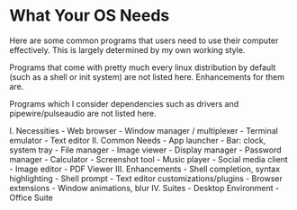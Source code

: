 # What Your OS Needs

Here are some common programs that users need to use their computer effectively.
This is largely determined by my own working style.

Programs that come with pretty much every linux distribution by default (such as
a shell or init system) are not listed here. Enhancements for them are.

Programs which I consider dependencies such as drivers and pipewire/pulseaudio
are not listed here.

I. Necessities
    - Web browser
    - Window manager / multiplexer
    - Terminal emulator
    - Text editor
II. Common Needs
    - App launcher
    - Bar: clock, system tray
    - File manager
    - Image viewer
    - Display manager
    - Password manager
    - Calculator
    - Screenshot tool
    - Music player
    - Social media client
    - Image editor
    - PDF Viewer
III. Enhancements
    - Shell completion, syntax highlighting
    - Shell prompt
    - Text editor customizations/plugins
    - Browser extensions
    - Window animations, blur
IV. Suites
    - Desktop Environment
    - Office Suite

